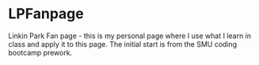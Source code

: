 # LPFanpage
Linkin Park Fan page - this is my personal page where I use what I learn in class and apply it to this page. The initial start is from the SMU coding bootcamp prework.
